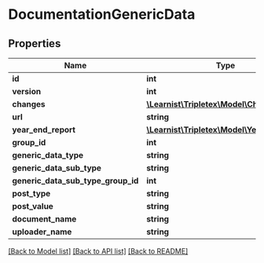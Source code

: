 # DocumentationGenericData

## Properties
Name | Type | Description | Notes
------------ | ------------- | ------------- | -------------
**id** | **int** |  | [optional] 
**version** | **int** |  | [optional] 
**changes** | [**\Learnist\Tripletex\Model\Change[]**](Change.md) |  | [optional] 
**url** | **string** |  | [optional] 
**year_end_report** | [**\Learnist\Tripletex\Model\YearEndReport**](YearEndReport.md) |  | [optional] 
**group_id** | **int** |  | [optional] 
**generic_data_type** | **string** |  | [optional] 
**generic_data_sub_type** | **string** |  | [optional] 
**generic_data_sub_type_group_id** | **int** |  | [optional] 
**post_type** | **string** |  | 
**post_value** | **string** |  | 
**document_name** | **string** |  | [optional] 
**uploader_name** | **string** |  | [optional] 

[[Back to Model list]](../../README.md#documentation-for-models) [[Back to API list]](../../README.md#documentation-for-api-endpoints) [[Back to README]](../../README.md)

